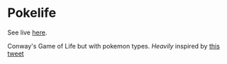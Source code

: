 # Pokelife

See live [here](https://pokelife.soorria.com).

Conway's Game of Life but with pokemon types. _Heavily_ inspired by [this tweet](https://twitter.com/matthen2/status/1543226572592783362)
